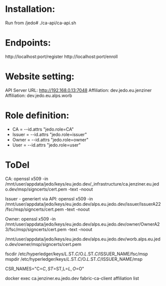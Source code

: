 # Installation:
Run from /jedo# ./ca-api/ca-api.sh

# Endpoints:
http://localhost:port/register
http://localhost:port/enroll

# Website setting:
API Server URL: http://192.168.0.13:7048
Affiliation: dev.jedo.eu.jenziner
Affiliation: dev.jedo.eu.alps.worb

# Role definition:
- CA = --id.attrs "jedo.role=CA"
- Issuer = --id.attrs "jedo.role=issuer"
- Owner = --id.attrs "jedo.role=owner"
- User = --id.attrs "jedo.role=user"




# ToDel
CA:
openssl x509 -in /mnt/user/appdata/jedo/keys/eu.jedo.dev/_infrastructure/ca.jenziner.eu.jedo.dev/msp/signcerts/cert.pem -text -noout

Issuer - generiert via API:
openssl x509 -in /mnt/user/appdata/jedo/keys/eu.jedo.dev/alps.eu.jedo.dev/issuer/IssuerA22/fsc/msp/signcerts/cert.pem -text -noout

Owner:
openssl x509 -in /mnt/user/appdata/jedo/keys/eu.jedo.dev/alps.eu.jedo.dev/owner/OwnerA23/fsc/msp/signcerts/cert.pem -text -noout



/mnt/user/appdata/jedo/keys/eu.jedo.dev/alps.eu.jedo.dev/worb.alps.eu.jedo.dev/owner/msp/signcerts/cert.pem




fscdir /etc/hyperledger/keys/$L.$ST.$C/$O.$L.$ST.$C/$ISSUER_NAME/fsc/msp
mspdir /etc/hyperledger/keys/$L.$ST.$C/$O.$L.$ST.$C/$ISSUER_NAME/msp

CSR_NAMES="C=$C,ST=$ST,L=$L,O=$O"


docker exec ca.jenziner.eu.jedo.dev fabric-ca-client affiliation list 
